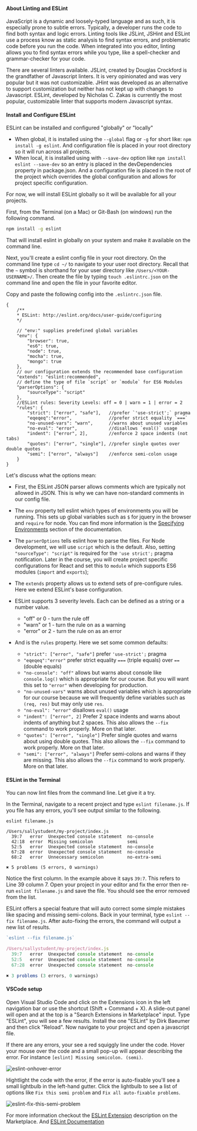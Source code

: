 

#### About Linting and ESLint
JavaScript is a dynamic and loosely-typed language and as such, it is especially prone to subtle errors. Typically, a developer runs the code to find both syntax and logic errors. Linting tools like JSLint, JSHint and ESLint use a process know as static analysis to find syntax errors, and problematic code before you run the code. When integrated into you editor, linting allows you to find syntax errors while you type, like a spell-checker and grammar-checker for your code.

There are several linters available. JSLint, created by Douglas Crockford is the grandfather of Javascript linters. It is very opinionated and was very popular but it was not customizable. JHint was developed as an alternative to support customization but neither has not kept up with changes to Javascript. ESLint, developed by Nicholas C. Zakas is currently the most popular, customizable linter that supports modern Javascript syntax.

#### Install and Configure ESLint
ESLint can be installed and configured "globally" or "locally"
- When global, it is installed using the `--global` flag or `-g` for short like: `npm install -g eslint`. And configuration file is placed in your root directory so it will run across all projects. 
- When local, it is installed using with `--save-dev` option like `npm install eslint --save-dev` so an entry is placed in the devDependencies property in package.json. And a configuration file is placed in the root of the project which overrides the global configuration and allows for project specific configuration.

For now, we will install ESLint globally so it will be available for all your projects. 

First, from the Terminal (on a Mac) or Git-Bash (on windows) run the following command.

```bash
npm install -g eslint
```

That will install eslint in globally on your system and make it available on the command line.

Next, you'll create a eslint config file in your root directory. On the command line type `cd ~/` to navigate to your user root directory. Recall that the `~` symbol is shorthand for your user directory like `/Users/<YOUR-USERNAME>/`. Then create the file by typing `touch .eslintrc.json` on the command line and open the file in your favorite editor.

Copy and paste the following config into the `.eslintrc.json` file.

```
{
    /** 
    * ESLint: http://eslint.org/docs/user-guide/configuring
    */
    
    // "env:" supplies predefined global variables
    "env": {
        "browser": true,
        "es6": true,
        "node": true,
        "mocha": true,
        "mongo": true
    },
    // our configuration extends the recommended base configuration
    "extends": "eslint:recommended",
    // define the type of file `script` or `module` for ES6 Modules
    "parserOptions": {
        "sourceType": "script"
    },
    //ESLint rules: Severity Levels: off = 0 | warn = 1 | error = 2
    "rules": {
        "strict": ["error", "safe"],   //prefer `'use-strict';` pragma
        "eqeqeq":"error",              //prefer strict equality `===`
        "no-unused-vars": "warn",      //warns about unused variables
        "no-eval": "error",            //disallows `eval()` usage
        "indent": ["error", 2],        //enforce 2 space indents (not tabs)        
        "quotes": ["error", "single"], //prefer single quotes over double quotes
        "semi": ["error", "always"]    //enforce semi-colon usage
    }
}
```

Let's discuss what the options mean:
- First, the ESLint JSON parser allows comments which are typically not allowed in JSON. This is why we can have non-standard comments in our config file.

- The `env` property tell eslint which types of environments you will be running. This sets up global variables such as `$` for jquery in the browser and `require` for node. You can find more information is the [Specifying Environments](http://eslint.org/docs/user-guide/configuring#specifying-environments) section of the documentation. 
- The `parserOptions` tells eslint how to parse the files. For Node development, we will use `script` which is the default. Also, setting `"sourceType": "script"` is required for the `'use strict';` pragma notification. Later in the course, you will create project specific configurations for React and set this to `module` which supports ES6 modules (`import` and `exports`);
- The `extends` property allows us to extend sets of pre-configure rules. Here we extend ESLint's base configuration. 
- ESLint supports 3 severity levels. Each can be defined as a string or a number value.
    - "off" or 0 - turn the rule off
    - "warn" or 1 - turn the rule on as a warning
    - "error" or 2 - turn the rule on as an error
- And is the `rules` property. Here we set some common defaults:
    - `"strict": ["error", "safe"]` prefer `'use-strict';` pragma
    - `"eqeqeq":"error"` prefer strict equality `===` (triple equals) over `==` (double equals)
    - `"no-console": "off"` allows but warns about console like `console.log()` which is appropriate for our course. But you will want this set to `"error"` when developing for production.
    - `"no-unused-vars"` warns about unused variables which is appropriate for our course because we will frequently define variables such as `(req, res)` but may only use `res`.
    - `"no-eval": "error"` disallows `eval()` usage
    - `"indent": ["error", 2]` Prefer 2 space indents and warns about indents of anything but 2 spaces. This also allows the `--fix` command to work properly. More on that later.
    - `"quotes": ["error", "single"]` Prefer single quotes and warns about using double quotes. This also allows the `--fix` command to work properly. More on that later.
    - `"semi": ["error", "always"]` Prefer semi-colons and warns if they are missing. This also allows the `--fix` command to work properly. More on that later.

#### ESLint in the Terminal
You can now lint files from the command line. Let give it a try.

In the Terminal, navigate to a recent project and type `eslint filename.js`. If you file has any errors, you'll see output similar to the following.

```
eslint filename.js

/Users/sallystudent/my-project/index.js
  39:7   error  Unexpected console statement  no-console
  42:18  error  Missing semicolon             semi
  52:5   error  Unexpected console statement  no-console
  67:28  error  Unexpected console statement  no-console
  68:2   error  Unnecessary semicolon         no-extra-semi

✖ 5 problems (5 errors, 0 warnings)

```

Notice the first column. In the example above it says `39:7`. This refers to Line 39 column 7. Open your project in your editor and fix the error then re-run `eslint filename.js` and save the file. You should see the error removed from the list.

ESLint offers a special feature that will auto correct some simple mistakes like spacing and missing semi-colons. Back in your terminal, type `eslint --fix filename.js`. After auto-fixing the errors, the command will output a new list of results.

```js
`eslint --fix filename.js`

/Users/sallystudent/my-project/index.js
  39:7   error  Unexpected console statement  no-console
  52:5   error  Unexpected console statement  no-console
  67:28  error  Unexpected console statement  no-console

✖ 3 problems (3 errors, 0 warnings)
```

#### VSCode setup
Open Visual Studio Code and click on the Extensions icon in the left navigation bar or use the shortcut (Shift + Command + X). A slide-out panel will open and at the top is a "Search Extensions in Marketplace" input. Type "ESLint", you will see a few results. Install the one "ESLint" by Dirk Baeumer and then click "Reload". Now navigate to your project and open a javascript file.

If there are any errors, your see a red squiggly line under the code. Hover your mouse over the code and a small pop-up will appear describing the error. For instance `[eslint] Missing semicolon. (semi)`. 

![eslint-onhover-error](eslint-onhover-error.png)

Hightlight the code with the error, if the error is auto-fixable you'll see a small lightbulb in the left-hand gutter. Click the lightbulb to see a list of options like `Fix this semi problem` and `Fix all auto-fixable problems`.


![eslint-fix-this-semi-problem](eslint-fix-this-semi-problem.png)


For more information checkout the [ESLint Extension](https://marketplace.visualstudio.com/items?itemName=dbaeumer.vscode-eslint) description on the Marketplace. And [ESLint Documentation](http://eslint.org/) 

